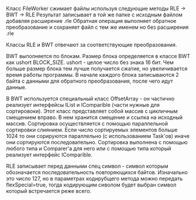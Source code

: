 Класс FileWorker сжимает файлы используя следующие методы RLE -> BWT -> RLE 
Результат записывает в той же папке с исходным файлом добавляя расширение .rle
Обратная операция выполняет обратное преобразование и сохраняет файл с тем же именем но без расширения .rle
</hr>
Классы RLE и BWT отвечают за соответствующие преобразования.

BWT выполняется по блокам. Размер блока определяется в классе BWT как ushort BLOCK_SIZE.
ushort - целое число без знака 16 бит. Чем больше размер блока тем лучше получается сжатие, но увеличивается время работы программы. 
В начале каждого блока записываются 2 байта с данными для обратного преобразования, после чего идут данные. 

В BWT используется специальный класс OffsetArray - он частично реализует интерфейсы IList и IComparible (части нужные для сортировоки). Этот класс представляет собой массив с цикличным смещением вправо. В нем хранится смещение и ссылка на исходный массив. 
Сортировка осуществляется с помощью параллельной сортировки слиянием. Если число сортируемых элементов больше 1024 то они сорируются параллельно (с использованием Task'ов) иначе они сортируются последовательно. 
Сортировка выполнена с помощью любого типа и Comparer'a для него или с помощью типа который реализует интерфейс IComparible.

RLE записывает перед данными спец символ - символ которым обозначается последовательность повторяющихся байтов. Изначально это число 127, но в параметрах кодирубщего метода можно передать flexSpecial=true, тогда кодирующим сиволом будет выбран символ который встречается реже всего. 
